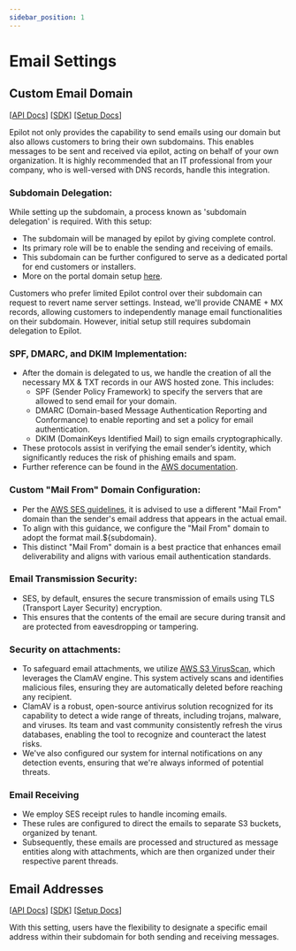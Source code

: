 ```yaml
---
sidebar_position: 1
---
```


# Email Settings

## Custom Email Domain

[[API Docs](/api/email-settings#tag/Domains)]
[[SDK](https://www.npmjs.com/package/@epilot/email-settings-client)]
[[Setup Docs](https://help.epilot.cloud/hc/de/articles/5573710208412-E-Mail-Konfigurationsmen%C3%BC-im-Detail-epilot-360-#h_01GA1JYMPGHRE0XDCHW9N61G57)]

Epilot not only provides the capability to send emails using our domain but also allows customers to bring their own subdomains. This enables messages to be sent and received via epilot, acting on behalf of your own organization. It is highly recommended that an IT professional from your company, who is well-versed with DNS records, handle this integration.

### Subdomain Delegation:
While setting up the subdomain, a process known as 'subdomain delegation' is required. With this setup:

- The subdomain will be managed by epilot by giving complete control.
- Its primary role will be to enable the sending and receiving of emails.
- This subdomain can be further configured to serve as a dedicated portal for end customers or installers.
- More on the portal domain setup [here](https://help.epilot.cloud/hc/de/articles/4417739340050-Kundenportal-einrichten-epilot-360-#h_01GC9GHGN6788D2GDVE6H0BVVQ).

Customers who prefer limited Epilot control over their subdomain can request to revert name server settings. Instead, we'll provide CNAME + MX records, allowing customers to independently manage email functionalities on their subdomain. However, initial setup still requires subdomain delegation to Epilot.

### SPF, DMARC, and DKIM Implementation:
- After the domain is delegated to us, we handle the creation of all the necessary MX & TXT records in our AWS hosted zone. This includes:
  - SPF (Sender Policy Framework) to specify the servers that are allowed to send email for your domain.
  - DMARC (Domain-based Message Authentication Reporting and Conformance) to enable reporting and set a policy for email authentication.
  - DKIM (DomainKeys Identified Mail) to sign emails cryptographically.
- These protocols assist in verifying the email sender’s identity, which significantly reduces the risk of phishing emails and spam.
- Further reference can be found in the [AWS documentation](https://docs.aws.amazon.com/ses/latest/dg/email-authentication-methods.html).

### Custom "Mail From" Domain Configuration:
- Per the [AWS SES guidelines](https://docs.aws.amazon.com/ses/latest/dg/mail-from.html), it is advised to use a different "Mail From" domain than the sender's email address that appears in the actual email.
- To align with this guidance, we configure the "Mail From" domain to adopt the format mail.${subdomain}.
- This distinct "Mail From" domain is a best practice that enhances email deliverability and aligns with various email authentication standards.

### Email Transmission Security:
- SES, by default, ensures the secure transmission of emails using TLS (Transport Layer Security) encryption.
- This ensures that the contents of the email are secure during transit and are protected from eavesdropping or tampering.

### Security on attachments:
- To safeguard email attachments, we utilize [AWS S3 VirusScan](https://github.com/widdix/aws-s3-virusscan), which leverages the ClamAV engine. This system actively scans and identifies malicious files, ensuring they are automatically deleted before reaching any recipient. 
- ClamAV is a robust, open-source antivirus solution recognized for its capability to detect a wide range of threats, including trojans, malware, and viruses. Its team and vast community consistently refresh the virus databases, enabling the tool to recognize and counteract the latest risks. 
- We've also configured our system for internal notifications on any detection events, ensuring that we're always informed of potential threats.

### Email Receiving
- We employ SES receipt rules to handle incoming emails. 
- These rules are configured to direct the emails to separate S3 buckets, organized by tenant. 
- Subsequently, these emails are processed and structured as message entities along with attachments, which are then organized under their respective parent threads.

## Email Addresses

[[API Docs](/api/email-settings#tag/Settings)]
[[SDK](https://www.npmjs.com/package/@epilot/email-settings-client)]
[[Setup Docs](https://help.epilot.cloud/hc/de/articles/5573710208412-E-Mail-Konfigurationsmen%C3%BC-im-Detail-epilot-360-#h_01GA1JYT6TNQ64AJH612WN9J4V)]

With this setting, users have the flexibility to designate a specific email address within their subdomain for both sending and receiving messages.
